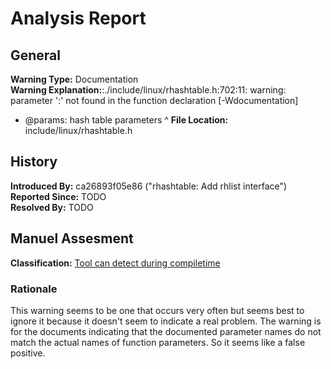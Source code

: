 # Analysis Report #

## General ##
**Warning Type:** Documentation   
**Warning Explanation:**:./include/linux/rhashtable.h:702:11: warning: parameter ':' not found in the function declaration [-Wdocumentation]
 * @params:     hash table parameters
          ^
**File Location:** include/linux/rhashtable.h
## History ##
**Introduced By:** ca26893f05e86 ("rhashtable: Add rhlist interface")  
**Reported Since:** TODO  
**Resolved By:** TODO

## Manuel Assesment ##
**Classification:** [Tool can detect during compiletime](WarningTypeClassifications.md)
### Rationale ###
This warning seems to be one that occurs very often but seems best to ignore it because it doesn't seem to indicate a real problem. The warning is for the documents indicating that the documented parameter names do not match the actual names of function parameters. So it seems like a false positive.
